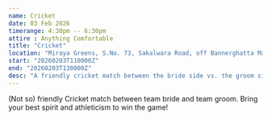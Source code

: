 ```yaml
---
name: Cricket
date: 03 Feb 2026
timerange: 4:30pm -- 6:30pm
attire : Anything Comfortable
title: "Cricket"
location: "Miraya Greens, S.No. 73, Sakalwara Road, off Bannerghatta Main Road, Bengaluru, Karnataka 560083, India"
start: "20260203T110000Z"
end: "20260203T130000Z"
desc: "A friendly cricket match between the bride side vs. the groom side!"
---
```

(Not so) friendly Cricket match between team bride and team groom. Bring your best spirit and athleticism to win the game!